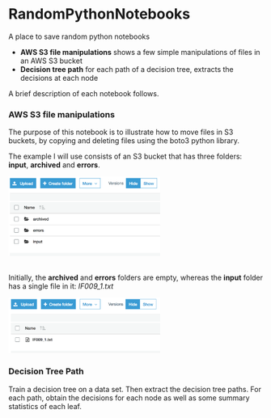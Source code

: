 # RandomPythonNotebooks
A place to save random python notebooks

<ul>
<li> <b>AWS S3 file manipulations</b> shows a few simple manipulations of files in an AWS S3 bucket
<li> <b>Decision tree path</b> for each path of a decision tree, extracts the decisions at each node
</ul>

A brief description of each notebook follows.

<h3>AWS S3 file manipulations</h3>

The purpose of this notebook is to illustrate how to move files in S3 buckets, by copying and deleting files using the boto3 python library.

The example I will use consists of an S3 bucket that has three folders: <b>input</b>, <b>archived</b> and <b>errors</b>. 

<img src='files/s3_all_three_folders.png' width=300> <br>
<br>

Initially, the <b>archived</b> and <b>errors</b> folders are empty, whereas the <b>input</b> folder has a single file in it: *IF009_1.txt* <br>

<img src='files/s3_input_folder.png' width=300>

<h3>Decision Tree Path</h3>
Train a decision tree on a data set. Then extract the decision tree paths. For each path, obtain the decisions for each node as well as some summary statistics of each leaf.

